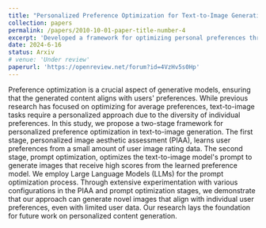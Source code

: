 ```yaml
---
title: "Personalized Preference Optimization for Text-to-Image Generation using Large Language Models"
collection: papers
permalink: /papers/2010-10-01-paper-title-number-4
excerpt: 'Developed a framework for optimizing personal preferences through in-context learning, utilizing the PIAA method, introducing multi-prompt optimization, integrating comprehensive feedback, and demonstrating training-free, real-world applications.'
date: 2024-6-16
status: Arxiv
# venue: 'Under review'
paperurl: 'https://openreview.net/forum?id=4VzHv5s0Hp'
---
```


Preference optimization is a crucial aspect of generative models, ensuring that the generated content aligns with users' preferences. While previous research has focused on optimizing for average preferences, text-to-image tasks require a personalized approach due to the diversity of individual preferences. In this study, we propose a two-stage framework for personalized preference optimization in text-to-image generation. The first stage, personalized image aesthetic assessment (PIAA), learns user preferences from a small amount of user image rating data. The second stage, prompt optimization, optimizes the text-to-image model's prompt to generate images that receive high scores from the learned preference model. We employ Large Language Models (LLMs) for the prompt optimization process. Through extensive experimentation with various configurations in the PIAA and prompt optimization stages, we demonstrate that our approach can generate novel images that align with individual user preferences, even with limited user data. Our research lays the foundation for future work on personalized content generation.